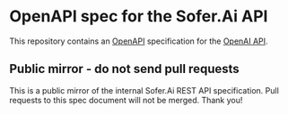 # OpenAPI spec for the Sofer.Ai API

This repository contains an [OpenAPI](https://www.openapis.org/) specification for the [OpenAI API](https://docs.sofer.ai).

## Public mirror - do not send pull requests

This is a public mirror of the internal Sofer.Ai REST API specification. Pull requests to this spec document will not be merged. Thank you!
